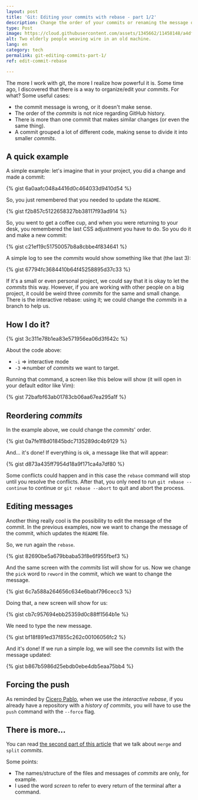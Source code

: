 ```yaml
---
layout: post
title: 'Git: Editing your commits with rebase - part 1/2'
description: Change the order of your commits or renaming the message of them is easy.
type: Post
image: https://cloud.githubusercontent.com/assets/1345662/11458148/a4df143e-96a1-11e5-8799-a9522faa7a66.jpg
alt: Two elderly people weaving wire in an old machine.
lang: en
category: tech
permalink: git-editing-commits-part-1/
ref: edit-commit-rebase

---
```

The more I work with git, the more I realize how powerful it is. Some time ago, I discovered that there is a way to organize/edit your _commits_. For what? Some useful cases:

* the commit message is wrong, or it doesn't make sense.
* The order of the _commits_ is not nice regarding GitHub history.
* There is more than one commit that makes similar changes (or even the same thing).
* A commit grouped a lot of different code, making sense to divide it into smaller _commits_.

## A quick example

A simple example: let's imagine that in your project, you did a change and made a commit:

{% gist 6a0aafc048a4416d0c464033d9410d54 %}

So, you just remembered that you needed to update the `README`.

{% gist f2b857c5122658327bb38117f93ad914 %}

So, you went to get a coffee cup, and when you were returning to your desk, you remembered the last CSS adjustment you have to do. So you do it and make a new commit:

{% gist c21ef19c51750057b8a8cbbe4f834641 %}

A simple log to see the _commits_ would show something like that (the last 3):

{% gist 67794fc3684410b64f45258895d37c33 %}

If it's a small or even personal project, we could say that it is okay to let the _commits_ this way. However, if you are working with other people on a big project, it could be weird three _commits_ for the same and small change. There is the interactive rebase: using it; we could change the _commits_ in a branch to help us.

## How I do it?

{% gist 3c311e78b1ea83e571956ea06d3f642c %}

About the code above:

* `-i` => interactive mode
* `-3` =>number of _commits_ we want to target.

Running that command, a screen like this below will show (it will open in your default editor like Vim):

{% gist 72bafbf63ab01783cb06aa67ea295a1f %}

## Reordering _commits_

In the example above, we could change the _commits_' order.

{% gist 0a7fe1f8d01845bdc7135289dc4b9129 %}

And... it's done! If everything is ok, a message like that will appear:

{% gist d873a435ff7954d18a9f171ca4a7df80 %}

Some conflicts could happen and in this case the `rebase` command will stop until you resolve the conflicts. After that, you only need to run `git rebase --continue` to continue or `git rebase --abort` to quit and abort the process.

## Editing messages

Another thing really cool is the possibility to edit the message of the commit. In the previous examples, now we want to change the message of the commit, which updates the `README` file.

So, we run again the `rebase`.

{% gist 82690be5a679bbaba53f8e6f955fbef3 %}

And the same screen with the _commits_ list will show for us. Now we change the `pick` word to `reword` in the commit, which we want to change the message.

{% gist 6c7a588a264656c634e6babf796cecc3 %}

Doing that, a new screen will show for us:

{% gist cb7c957694ebb25359d0c88ff1564b1e %}

We need to type the new message.

{% gist bf18f891ed37f855c262c00106056fc2 %}

And it's done! If we run a simple _log_, we will see the _commits_ list with the message updated:

{% gist b867b5986d25ebdb0ebe4db5eaa75bb4 %}

## Forcing the push

As reminded by [Cicero Pablo](https://github.com/ciceropablo), when we use the _interactive rebase_, if you already have a repository with a _history of commits_, you will have to use the `push` command with the `--force` flag.

## There is more...

You can read [the second part of this article](/en/git-editing-commits-part-2/) that we talk about `merge` and `split` _commits_.

Some points:

* The names/structure of the files and messages of _commits_ are only, for example.
* I used the word _screen_ to refer to every return of the terminal after a command.
